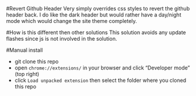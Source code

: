 #Revert Github Header
Very simply overrides css styles to revert the github header back.  I do like the
dark header but would rather have a day/night mode which would change the site
theme completely.

#How is this different then other solutions
This solution avoids any update flashes since js is not involved in the solution.

#Manual install
- git clone this repo
- open `chrome://extensions/` in your browser and click “Developer mode” (top right)
- click `Load unpacked extension` then select the folder where you cloned this repo
